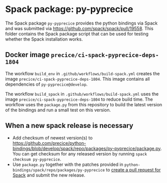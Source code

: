 # Spack package: py-pyprecice

The Spack package `py-pyprecice` provides the python bindings via Spack and was submitted via https://github.com/spack/spack/pull/19558. This folder contains the Spack package script that can be used for testing whether the Spack installation works.

## Docker image `precice/ci-spack-pyprecice-deps-1804`

The workflow `build_env` in `.github/workflows/build-spack.yml` creates the image `precice/ci-spack-pyprecice-deps-1804`. This image contains all dependencies of `py-pyprecice@develop`.

The workflow `build_spack` in `.github/workflows/build-spack.yml` uses the image `precice/ci-spack-pyprecice-deps-1804` to reduce build time. The workflow uses the `package.py` from this repository to build the latest version of the bindings and run a small test on this version.

## When a new spack release is necessary

* Add checksum of newest version(s) to https://github.com/precice/python-bindings/blob/develop/spack/repo/packages/py-pyprecice/package.py. You can get checksum for any released version by running `spack checksum py-pyprecice`.
* Use `package.py` together with the patches provided in `python-bindings/spack/repo/packages/py-pyprecice` to [create a pull request for Spack](https://github.com/spack/spack/compare) and submit the new release.
